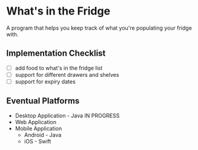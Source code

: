 # What's in the Fridge

A program that helps you keep track of what you're populating your fridge with.

## Implementation Checklist

- [ ] add food to what's in the fridge list
- [ ] support for different drawers and shelves
- [ ] support for expiry dates
         
## Eventual Platforms

* Desktop Application - Java        IN PROGRESS
* Web Application
* Mobile Application
    * Android - Java
    * iOS - Swift
